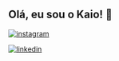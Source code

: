 ## Olá, eu sou o Kaio! 👋

[![instagram](https://img.shields.io/badge/Instagram-E4405F?style=for-the-badge&logo=instagram&logoColor=white)](https://www.instagram.com/kaiofmartinhago/)

[![linkedin](https://img.shields.io/badge/LinkedIn-0077B5?style=for-the-badge&logo=linkedin&logoColor=white)](https://www.linkedin.com/in/kaio-francisco-martinhago-448ab1226/)


